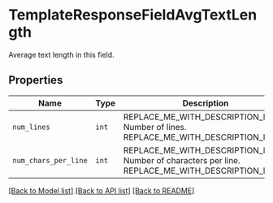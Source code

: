 # TemplateResponseFieldAvgTextLength

Average text length in this field.

## Properties
Name | Type | Description | Notes
------------ | ------------- | ------------- | -------------
| `num_lines` | ```int``` | REPLACE_ME_WITH_DESCRIPTION_BEGIN Number of lines. REPLACE_ME_WITH_DESCRIPTION_END |  |
| `num_chars_per_line` | ```int``` | REPLACE_ME_WITH_DESCRIPTION_BEGIN Number of characters per line. REPLACE_ME_WITH_DESCRIPTION_END |  |

[[Back to Model list]](../README.md#documentation-for-models) [[Back to API list]](../README.md#documentation-for-api-endpoints) [[Back to README]](../README.md)

